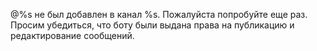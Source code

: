 @%s не был добавлен в канал %s. Пожалуйста попробуйте еще раз.
Просим убедиться, что боту были выдана права на публикацию и редактирование сообщений.
